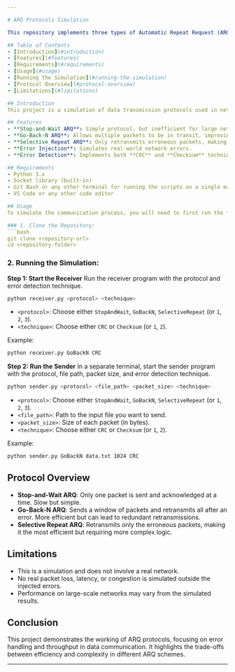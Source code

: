 ```yaml
---

# ARQ Protocols Simulation

This repository implements three types of Automatic Repeat Request (ARQ) protocols: **Stop-and-Wait**, **Go-Back-N**, and **Selective Repeat**, using Python. It simulates sender-receiver communication over a network, including error injection and error checking techniques like CRC and Checksum.

## Table of Contents
- [Introduction](#introduction)
- [Features](#features)
- [Requirements](#requirements)
- [Usage](#usage)
- [Running the Simulation](#running-the-simulation)
- [Protocol Overview](#protocol-overview)
- [Limitations](#limitations)

## Introduction
This project is a simulation of data transmission protocols used in networking to ensure error-free communication. The three implemented ARQ protocols handle packet loss and retransmissions differently, making them suitable for various network conditions.

## Features
- **Stop-and-Wait ARQ**: Simple protocol, but inefficient for large networks.
- **Go-Back-N ARQ**: Allows multiple packets to be in transit, improving efficiency.
- **Selective Repeat ARQ**: Only retransmits erroneous packets, making it more efficient for higher error rates.
- **Error Injection**: Simulates real-world network errors.
- **Error Detection**: Implements both **CRC** and **Checksum** techniques for error detection.

## Requirements
- Python 3.x
- Socket library (built-in)
- Git Bash or any other terminal for running the scripts on a single machine
- VS Code or any other code editor

## Usage
To simulate the communication process, you will need to first run the **receiver** program followed by the **sender**. The protocol type and error detection technique are passed as command-line arguments.

### 1. Clone the Repository:
```bash
git clone <repository-url>
cd <repository-folder>
```

### 2. Running the Simulation:

**Step 1: Start the Receiver**
Run the receiver program with the protocol and error detection technique.
```bash
python receiver.py <protocol> <technique>
```
- `<protocol>`: Choose either `StopAndWait`, `GoBackN`, `SelectiveRepeat` (or `1`, `2`, `3`).
- `<technique>`: Choose either `CRC` or `Checksum` (or `1`, `2`).

Example:
```bash
python receiver.py GoBackN CRC
```

**Step 2: Run the Sender**
In a separate terminal, start the sender program with the protocol, file path, packet size, and error detection technique.
```bash
python sender.py <protocol> <file_path> <packet_size> <technique>
```
- `<protocol>`: Choose either `StopAndWait`, `GoBackN`, `SelectiveRepeat` (or `1`, `2`, `3`).
- `<file_path>`: Path to the input file you want to send.
- `<packet_size>`: Size of each packet (in bytes).
- `<technique>`: Choose either `CRC` or `Checksum` (or `1`, `2`).

Example:
```bash
python sender.py GoBackN data.txt 1024 CRC
```

## Protocol Overview
- **Stop-and-Wait ARQ**: Only one packet is sent and acknowledged at a time. Slow but simple.
- **Go-Back-N ARQ**: Sends a window of packets and retransmits all after an error. More efficient but can lead to redundant retransmissions.
- **Selective Repeat ARQ**: Retransmits only the erroneous packets, making it the most efficient but requiring more complex logic.

## Limitations
- This is a simulation and does not involve a real network.
- No real packet loss, latency, or congestion is simulated outside the injected errors.
- Performance on large-scale networks may vary from the simulated results.
  
## Conclusion
This project demonstrates the working of ARQ protocols, focusing on error handling and throughput in data communication. It highlights the trade-offs between efficiency and complexity in different ARQ schemes.

---
```

